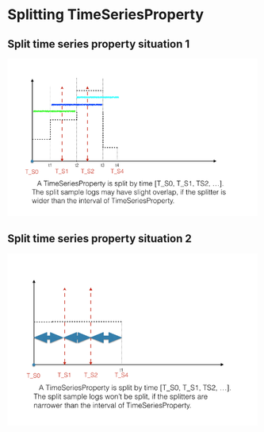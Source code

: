 # Splitting TimeSeriesProperty

## Split time series property situation 1

![alt text](tsp_split_1.png)


## Split time series property situation 2

![alt text](tsp_split_2.png)

